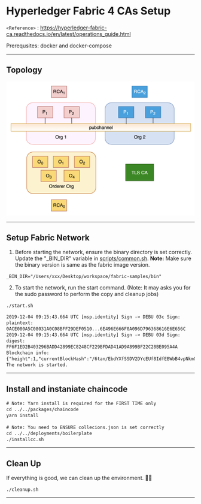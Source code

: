 
# Hyperledger Fabric 4 CAs Setup

`<Reference>` : <https://hyperledger-fabric-ca.readthedocs.io/en/latest/operations_guide.html>

Prerequsites: docker and docker-compose

***

## Topology

![Logical Topology](config/logical_topology_raft.png)

***

## Setup Fabric Network

1. Before starting the network, ensure the binary directory is set correctly. Update the "_BIN_DIR" variable in [scripts/common.sh](scripts/common.sh). 
**Note:** Make sure the binary version is same as the fabric image version.

```console
_BIN_DIR="/Users/xxx/Desktop/workspace/fabric-samples/bin"
```

2. To start the network, run the start command.
(Note: It may asks you for the sudo password to perform the copy and cleanup jobs)

```shell script
./start.sh
```

```console
2019-12-04 09:15:43.664 UTC [msp.identity] Sign -> DEBU 03c Sign: plaintext: 0ACE080A5C08031A0C08BFF29DEF0510...6E496E666F0A096D796368616E6E656C
2019-12-04 09:15:43.664 UTC [msp.identity] Sign -> DEBU 03d Sign: digest: FF6F1ED2B403296BADD42899EC8248CF229BFDAD41AD9A899BF22C28BE095A4A
Blockchain info: {"height":1,"currentBlockHash":"/6tan/EbdYXfSSDV2DYcEUf8IdfEBWbB4vpNkmQP4lc="}
The network is started.
```

***

## Install and instaniate chaincode

```shell script
# Note: Yarn install is required for the FIRST TIME only
cd ../../packages/chaincode
yarn install

# Note: You need to ENSURE collecions.json is set correctly
cd ../../deployments/boilerplate
./installcc.sh
```

***

## Clean Up

If everything is good, we can clean up the environment. :tada::tada:

```shell script
./cleanup.sh
```

***
